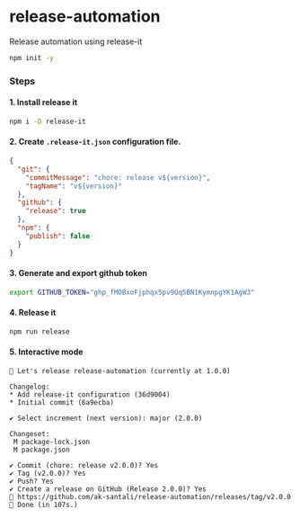 # release-automation

Release automation using release-it

```bash
npm init -y
```

### Steps

#### 1. Install release it

```bash
npm i -D release-it
```

#### 2. Create `.release-it.json` configuration file.

```json
{
  "git": {
    "commitMessage": "chore: release v${version}",
    "tagName": "v${version}"
  },
  "github": {
    "release": true
  },
  "npm": {
    "publish": false
  }
}
```

#### 3. Generate and export github token

```bash
export GITHUB_TOKEN="ghp_fMOBxoFjphqx5pv9Qq5BN1KymnpgYK1AgW3"
```

#### 4. Release it

```bash
npm run release
```

#### 5. Interactive mode

```
🚀 Let's release release-automation (currently at 1.0.0)

Changelog:
* Add release-it configuration (36d9004)
* Initial commit (6a9ecba)

✔ Select increment (next version): major (2.0.0)

Changeset:
 M package-lock.json
 M package.json

✔ Commit (chore: release v2.0.0)? Yes
✔ Tag (v2.0.0)? Yes
✔ Push? Yes
✔ Create a release on GitHub (Release 2.0.0)? Yes
🔗 https://github.com/ak-santali/release-automation/releases/tag/v2.0.0
🏁 Done (in 107s.)
```
